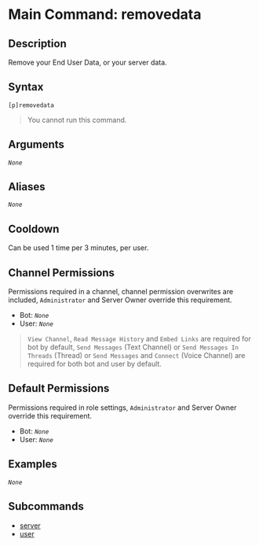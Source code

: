 # Main Command: removedata

## Description

Remove your End User Data, or your server data.

## Syntax

```
[p]removedata
```

> You cannot run this command.

## Arguments

*`None`*

## Aliases

*`None`*

## Cooldown

Can be used 1 time per 3 minutes, per user.

## Channel Permissions

Permissions required in a channel, channel permission overwrites are included, `Administrator` and Server Owner override this requirement.

- Bot: *`None`*
- User: *`None`*

> `View Channel`, `Read Message History` and `Embed Links` are required for bot by default, `Send Messages` (Text Channel) or `Send Messages In Threads` (Thread) or `Send Messages` and `Connect` (Voice Channel) are required for both bot and user by default.

## Default Permissions

Permissions required in role settings, `Administrator` and Server Owner override this requirement.

- Bot: *`None`*
- User: *`None`*

## Examples

*`None`*

## Subcommands

- [server](./server.md)
- [user](./user.md)
